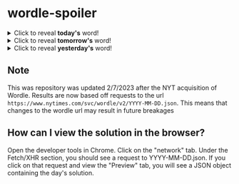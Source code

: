 # wordle-spoiler

<details>
  <summary>Click to reveal <b>today's</b> word!</summary>
  <br>
  <b> style </b>
</details>

<details>
  <summary>Click to reveal <b>tomorrow's</b> word!</summary>
  <br>
  <b> tenth </b>
</details>

<details>
  <summary>Click to reveal <b>yesterday's</b> word!</summary>
  <br>
  <b> bathe </b>
</details>

## Note
This was repository was updated 2/7/2023 after the NYT acquisition of Wordle. Results are now based off requests to the url `https://www.nytimes.com/svc/wordle/v2/YYYY-MM-DD.json`. This means that changes to the wordle url may result in future breakages

## How can I view the solution in the browser?
Open the developer tools in Chrome. Click on the "network" tab. Under the Fetch/XHR section, you should see a request to YYYY-MM-DD.json. If you click on that request and view the "Preview" tab, you will see a JSON object containing the day's solution.
